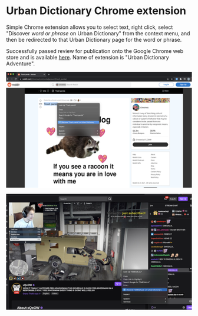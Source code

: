 # Urban Dictionary Chrome extension

Simple Chrome extension allows you to select text, right click, select "Discover *word or phrase* on Urban Dictionary" from the context menu, and then be redirected to that Urban Dictionary page for the word or phrase.

Successfully passed review for publication onto the Google Chrome web store and is available [here](https://chrome.google.com/webstore/detail/urban-dictionary-adventur/jehcghkmfjjpckgipikmlalelecphbad). Name of extension is "Urban Dictionary Adventure".


![Alt text](images_for_README/image2.png?raw=true "Title")


![Alt text](images_for_README/image1.png?raw=true "Title")
